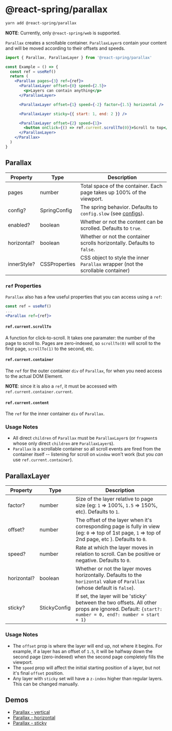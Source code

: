 # @react-spring/parallax

```bash
yarn add @react-spring/parallax
```

**NOTE**: Currently, only `@react-spring/web` is supported.

`Parallax` creates a scrollable container. `ParallaxLayer`s contain your content and will be moved according to their offsets and speeds.

```jsx
import { Parallax, ParallaxLayer } from '@react-spring/parallax'

const Example = () => {
  const ref = useRef()
  return (
    <Parallax pages={3} ref={ref}>
      <ParallaxLayer offset={0} speed={2.5}>
        <p>Layers can contain anything</p>
      </ParallaxLayer>

      <ParallaxLayer offset={1} speed={-2} factor={1.5} horizontal />

      <ParallaxLayer sticky={{ start: 1, end: 2 }} />

      <ParallaxLayer offset={2} speed={1}>
        <button onClick={() => ref.current.scrollTo(0)}>Scroll to top</button>
      </ParallaxLayer>
    </Parallax>
  )
}
```

## Parallax

| Property    | Type          | Description                                                                                             |
| ----------- | ------------- | ------------------------------------------------------------------------------------------------------- |
| pages       | number        | Total space of the container. Each page takes up 100% of the viewport.                                  |
| config?     | SpringConfig  | The spring behavior. Defaults to `config.slow` (see [configs](https://react-spring.io/common/configs)). |
| enabled?    | boolean       | Whether or not the content can be scrolled. Defaults to `true`.                                         |
| horizontal? | boolean       | Whether or not the container scrolls horizontally. Defaults to `false`.                                 |
| innerStyle? | CSSProperties | CSS object to style the inner `Parallax` wrapper (not the scrollable container)                         |

### `ref` Properties

`Parallax` also has a few useful properties that you can access using a `ref`:

```jsx
const ref = useRef()
...
<Parallax ref={ref}>
```

#### `ref.current.scrollTo`

A function for click-to-scroll. It takes one paramater: the number of the page to scroll to. Pages are zero-indexed, so `scrollTo(0)` will scroll to the first page, `scrollTo(1)` to the second, etc.

#### `ref.current.container`

The `ref` for the outer container `div` of `Parallax`, for when you need access to the actual DOM Element.

**NOTE**: since it is also a `ref`, it must be accessed with `ref.current.container.current`.

#### `ref.current.content`

The `ref` for the inner container `div` of `Parallax`.

### Usage Notes

- All direct `children` of `Parallax` must be `ParallaxLayer`s (or `fragment`s whose only direct `children` are `ParallaxLayer`s).
- `Parallax` is a scrollable container so all scroll events are fired from the container itself -- listening for scroll on `window` won't work (but you _can_ use `ref.current.container`).

## ParallaxLayer

| Property    | Type         | Description                                                                                                                                        |
| ----------- | ------------ | -------------------------------------------------------------------------------------------------------------------------------------------------- |
| factor?     | number       | Size of the layer relative to page size (eg: `1` => 100%, `1.5` => 150%, etc). Defaults to `1`.                                                    |
| offset?     | number       | The offset of the layer when it's corresponding page is fully in view (eg: `0` => top of 1st page, `1` => top of 2nd page, etc ). Defaults to `0`. |
| speed?      | number       | Rate at which the layer moves in relation to scroll. Can be positive or negative. Defaults to `0`.                                                 |
| horizontal? | boolean      | Whether or not the layer moves horizontally. Defaults to the `horizontal` value of `Parallax` (whose default is `false`).                          |
| sticky?     | StickyConfig | If set, the layer will be 'sticky' between the two offsets. All other props are ignored. Default: `{start?: number = 0, end?: number = start + 1}` |

### Usage Notes

- The `offset` prop is where the layer will end up, not where it begins. For example, if a layer has an offset of `1.5`, it will be halfway down the second page (zero-indexed) when the second page completely fills the viewport.
- The `speed` prop will affect the initial starting position of a layer, but not it's final `offset` position.
- Any layer with `sticky` set will have a `z-index` higher than regular layers. This can be changed manually.

## Demos

- [Parallax - vertical](https://codesandbox.io/s/github/pmndrs/react-spring/tree/main/demo/src/sandboxes/parallax-vert)
- [Parallax - horizontal](https://codesandbox.io/s/github/pmndrs/react-spring/tree/main/demo/src/sandboxes/parallax)
- [Parallax - sticky](https://codesandbox.io/s/github/pmndrs/react-spring/tree/main/demo/src/sandboxes/parallax-sticky)
